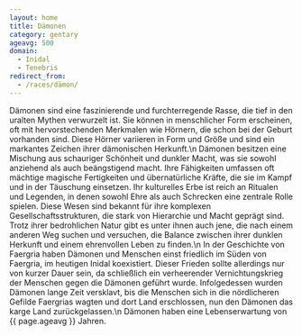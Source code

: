 ```yaml
---
layout: home
title: Dämonen
category: gentary
ageavg: 500
domain:
  - Inidal
  - Tenebris
redirect_from:
  - /races/dämon/
---
```


Dämonen sind eine faszinierende und furchterregende Rasse, die tief in den uralten Mythen verwurzelt ist. Sie können in
menschlicher Form erscheinen, oft mit hervorstechenden Merkmalen wie Hörnern, die schon bei der Geburt vorhanden sind.
Diese Hörner variieren in Form und Größe und sind ein markantes Zeichen ihrer dämonischen Herkunft.\n
Dämonen besitzen eine Mischung aus schauriger Schönheit und dunkler Macht, was sie sowohl anziehend als auch
beängstigend macht. Ihre Fähigkeiten umfassen oft mächtige magische Fertigkeiten und übernatürliche Kräfte, die sie im
Kampf und in der Täuschung einsetzen. Ihr kulturelles Erbe ist reich an Ritualen und Legenden, in denen sowohl Ehre als
auch Schrecken eine zentrale Rolle spielen. Diese Wesen sind bekannt für ihre komplexen Gesellschaftsstrukturen, die
stark von Hierarchie und Macht geprägt sind. Trotz ihrer bedrohlichen Natur gibt es unter ihnen auch jene, die nach
einem anderen Weg suchen und versuchen, die Balance zwischen ihrer dunklen Herkunft und einem ehrenvollen Leben zu
finden.\n
In der Geschichte von Faergria haben Dämonen und Menschen einst friedlich im Süden von Faergria, im heutigen Inidal
koexistiert. Dieser Frieden sollte allerdings nur von kurzer Dauer sein, da schließlich ein verheerender
Vernichtungskrieg der Menschen gegen die Dämonen geführt wurde. Infolgedessen wurden Dämonen lange Zeit versklavt, bis
die Menschen sich in die nördlicheren Gefilde Faergrias wagten und dort Land erschlossen, nun den Dämonen das karge Land
zurückgelassen.\n
Dämonen haben eine Lebenserwartung von {{ page.ageavg }} Jahren.
